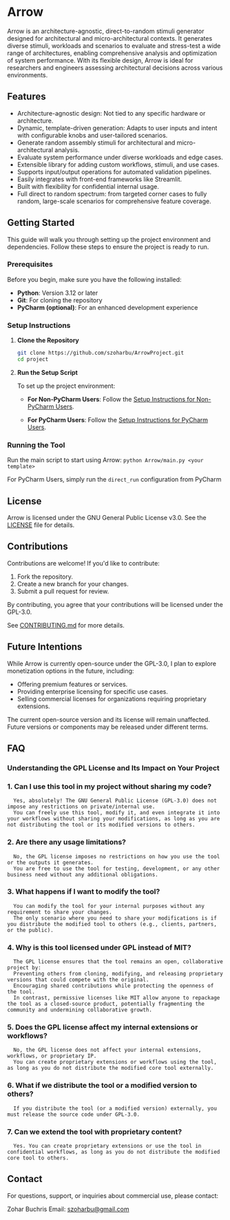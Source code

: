 
# Arrow

Arrow is an architecture-agnostic, direct-to-random stimuli generator designed for architectural and micro-architectural contexts. 
It generates diverse stimuli, workloads and scenarios to evaluate and stress-test a wide range of architectures, enabling comprehensive analysis and optimization of system performance. 
With its flexible design, Arrow is ideal for researchers and engineers assessing architectural decisions across various environments.

## Features

- Architecture-agnostic design: Not tied to any specific hardware or architecture.
- Dynamic, template-driven generation: Adapts to user inputs and intent with configurable knobs and user-tailored scenarios.
- Generate random assembly stimuli for architectural and micro-architectural analysis.
- Evaluate system performance under diverse workloads and edge cases.
- Extensible library for adding custom workflows, stimuli, and use cases.
- Supports input/output operations for automated validation pipelines.
- Easily integrates with front-end frameworks like Streamlit.
- Built with flexibility for confidential internal usage.
- Full direct to random spectrum: from targeted corner cases to fully random, large-scale scenarios for comprehensive feature coverage.


## Getting Started

This guide will walk you through setting up the project environment and dependencies. Follow these steps to ensure the project is ready to run.

### Prerequisites

Before you begin, make sure you have the following installed:

- **Python**: Version 3.12 or later
- **Git**: For cloning the repository
- **PyCharm (optional)**: For an enhanced development experience


### Setup Instructions

1. **Clone the Repository**

   ```bash
   git clone https://github.com/szoharbu/ArrowProject.git
   cd project
   ```

2. **Run the Setup Script**

   To set up the project environment:

   - **For Non-PyCharm Users**:
  Follow the [Setup Instructions for Non-PyCharm Users](Docs/setup_basic.md).

   - **For PyCharm Users**:
  Follow the [Setup Instructions for PyCharm Users](Docs/setup_pycharm.md).



### Running the Tool

Run the main script to start using Arrow:
      `python Arrow/main.py <your template>`

For PyCharm Users, simply run the `direct_run` configuration from PyCharm

## License

Arrow is licensed under the GNU General Public License v3.0. See the [LICENSE](./LICENSE) file for details.

## Contributions

Contributions are welcome! If you'd like to contribute:
1. Fork the repository.
2. Create a new branch for your changes.
3. Submit a pull request for review.

By contributing, you agree that your contributions will be licensed under the GPL-3.0.

See [CONTRIBUTING.md](.Docs/CONTRIBUTING.md) for more details.

## Future Intentions

While Arrow is currently open-source under the GPL-3.0, I plan to explore monetization options in the future, including:
- Offering premium features or services.
- Providing enterprise licensing for specific use cases.
- Selling commercial licenses for organizations requiring proprietary extensions.

The current open-source version and its license will remain unaffected. Future versions or components may be released under different terms.

## FAQ

### Understanding the GPL License and Its Impact on Your Project
### 1. Can I use this tool in my project without sharing my code?
      Yes, absolutely! The GNU General Public License (GPL-3.0) does not impose any restrictions on private/internal use.
      You can freely use this tool, modify it, and even integrate it into your workflows without sharing your modifications, as long as you are not distributing the tool or its modified versions to others.
### 2. Are there any usage limitations?
      No, the GPL license imposes no restrictions on how you use the tool or the outputs it generates.
      You are free to use the tool for testing, development, or any other business need without any additional obligations.
### 3. What happens if I want to modify the tool?
      You can modify the tool for your internal purposes without any requirement to share your changes.
      The only scenario where you need to share your modifications is if you distribute the modified tool to others (e.g., clients, partners, or the public).
### 4. Why is this tool licensed under GPL instead of MIT?
      The GPL license ensures that the tool remains an open, collaborative project by:
      Preventing others from cloning, modifying, and releasing proprietary versions that could compete with the original.
      Encouraging shared contributions while protecting the openness of the tool.
      In contrast, permissive licenses like MIT allow anyone to repackage the tool as a closed-source product, potentially fragmenting the community and undermining collaborative growth.

### 5. Does the GPL license affect my internal extensions or workflows?
      No, the GPL license does not affect your internal extensions, workflows, or proprietary IP.
      You can create proprietary extensions or workflows using the tool, as long as you do not distribute the modified core tool externally.

### 6. What if we distribute the tool or a modified version to others?
      If you distribute the tool (or a modified version) externally, you must release the source code under GPL-3.0.

### 7. Can we extend the tool with proprietary content?
      Yes. You can create proprietary extensions or use the tool in confidential workflows, as long as you do not distribute the modified core tool to others.

## Contact

For questions, support, or inquiries about commercial use, please contact:

Zohar Buchris
Email: szoharbu@gmail.com

